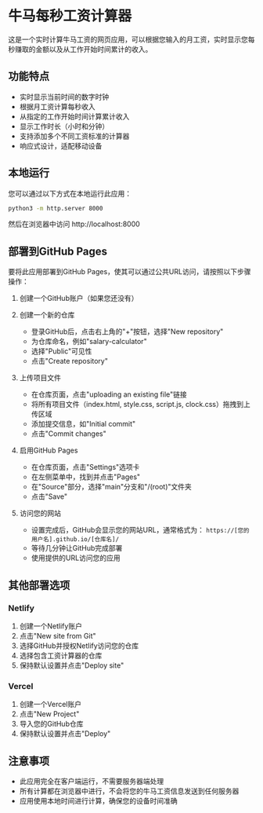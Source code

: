 # 牛马每秒工资计算器

这是一个实时计算牛马工资的网页应用，可以根据您输入的月工资，实时显示您每秒赚取的金额以及从工作开始时间累计的收入。

## 功能特点

- 实时显示当前时间的数字时钟
- 根据月工资计算每秒收入
- 从指定的工作开始时间计算累计收入
- 显示工作时长（小时和分钟）
- 支持添加多个不同工资标准的计算器
- 响应式设计，适配移动设备

## 本地运行

您可以通过以下方式在本地运行此应用：

```bash
python3 -m http.server 8000
```

然后在浏览器中访问 http://localhost:8000

## 部署到GitHub Pages

要将此应用部署到GitHub Pages，使其可以通过公共URL访问，请按照以下步骤操作：

1. 创建一个GitHub账户（如果您还没有）
2. 创建一个新的仓库
   - 登录GitHub后，点击右上角的"+"按钮，选择"New repository"
   - 为仓库命名，例如"salary-calculator"
   - 选择"Public"可见性
   - 点击"Create repository"

3. 上传项目文件
   - 在仓库页面，点击"uploading an existing file"链接
   - 将所有项目文件（index.html, style.css, script.js, clock.css）拖拽到上传区域
   - 添加提交信息，如"Initial commit"
   - 点击"Commit changes"

4. 启用GitHub Pages
   - 在仓库页面，点击"Settings"选项卡
   - 在左侧菜单中，找到并点击"Pages"
   - 在"Source"部分，选择"main"分支和"/(root)"文件夹
   - 点击"Save"

5. 访问您的网站
   - 设置完成后，GitHub会显示您的网站URL，通常格式为：
     `https://[您的用户名].github.io/[仓库名]/`
   - 等待几分钟让GitHub完成部署
   - 使用提供的URL访问您的应用

## 其他部署选项

### Netlify

1. 创建一个Netlify账户
2. 点击"New site from Git"
3. 选择GitHub并授权Netlify访问您的仓库
4. 选择包含工资计算器的仓库
5. 保持默认设置并点击"Deploy site"

### Vercel

1. 创建一个Vercel账户
2. 点击"New Project"
3. 导入您的GitHub仓库
4. 保持默认设置并点击"Deploy"

## 注意事项

- 此应用完全在客户端运行，不需要服务器端处理
- 所有计算都在浏览器中进行，不会将您的牛马工资信息发送到任何服务器
- 应用使用本地时间进行计算，确保您的设备时间准确